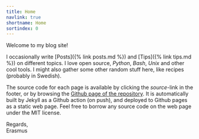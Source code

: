 ```yaml
---
title: Home
navlink: true
shortname: Home
sortindex: 0
---
```


Welcome to my blog site!

I occasionally write [Posts]({% link posts.md %}) and [Tips]({% link tips.md %}) on different topics. I love open source, *Python*, *Bash*, *Unix* and other cool tools. I might also gather some other random stuff here, like recipes (probably in Swedish).

The source code for each page is available by clicking the *source*-link in the footer, or by browsing the [Github page of the repository](https://github.com/emanuelen5/emanuelen5.github.io). It is automatically built by Jekyll as a Github action (on push), and deployed to Github pages as a static web page. Feel free to borrow any source code on the web page under the MIT license.

Regards, <br>
Erasmus
